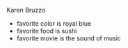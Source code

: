 Karen Bruzzo

* favorite color is royal blue
* favorite food is sushi
* favorite movie is the sound of music

